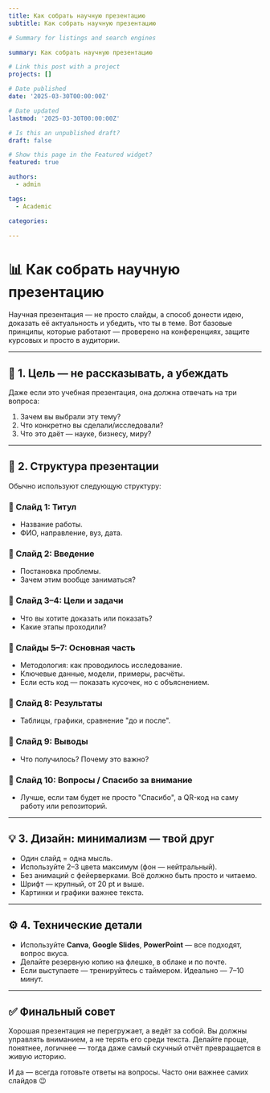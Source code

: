 ```yaml
---
title: Как собрать научную презентацию
subtitle: Как собрать научную презентацию

# Summary for listings and search engines

summary: Как собрать научную презентацию

# Link this post with a project
projects: []

# Date published
date: '2025-03-30T00:00:00Z'

# Date updated
lastmod: '2025-03-30T00:00:00Z'

# Is this an unpublished draft?
draft: false

# Show this page in the Featured widget?
featured: true

authors:
  - admin

tags:
  - Academic

categories:
  
---
```


# 📊 Как собрать научную презентацию

Научная презентация — не просто слайды, а способ донести идею, доказать её актуальность и убедить, что ты в теме. Вот базовые принципы, которые работают — проверено на конференциях, защите курсовых и просто в аудитории.

---

## 🎯 1. Цель — не рассказывать, а убеждать

Даже если это учебная презентация, она должна отвечать на три вопроса:
1. Зачем вы выбрали эту тему?
2. Что конкретно вы сделали/исследовали?
3. Что это даёт — науке, бизнесу, миру?

---

## 🧱 2. Структура презентации

Обычно используют следующую структуру:

### 🔹 Слайд 1: Титул
- Название работы.
- ФИО, направление, вуз, дата.

### 🔹 Слайд 2: Введение
- Постановка проблемы.
- Зачем этим вообще заниматься?

### 🔹 Слайд 3–4: Цели и задачи
- Что вы хотите доказать или показать?
- Какие этапы проходили?

### 🔹 Слайды 5–7: Основная часть
- Методология: как проводилось исследование.
- Ключевые данные, модели, примеры, расчёты.
- Если есть код — показать кусочек, но с объяснением.

### 🔹 Слайд 8: Результаты
- Таблицы, графики, сравнение "до и после".

### 🔹 Слайд 9: Выводы
- Что получилось? Почему это важно?

### 🔹 Слайд 10: Вопросы / Спасибо за внимание
- Лучше, если там будет не просто "Спасибо", а QR-код на саму работу или репозиторий.

---

## 💡 3. Дизайн: минимализм — твой друг

- Один слайд = одна мысль.
- Используйте 2–3 цвета максимум (фон — нейтральный).
- Без анимаций с фейерверками. Всё должно быть просто и читаемо.
- Шрифт — крупный, от 20 pt и выше.
- Картинки и графики важнее текста.

---

## ⚙️ 4. Технические детали

- Используйте **Canva**, **Google Slides**, **PowerPoint** — все подходят, вопрос вкуса.
- Делайте резервную копию на флешке, в облаке и по почте.
- Если выступаете — тренируйтесь с таймером. Идеально — 7–10 минут.

---

## ✅ Финальный совет

Хорошая презентация не перегружает, а ведёт за собой. Вы должны управлять вниманием, а не терять его среди текста. Делайте проще, понятнее, логичнее — тогда даже самый скучный отчёт превращается в живую историю.

И да — всегда готовьте ответы на вопросы. Часто они важнее самих слайдов 😉

